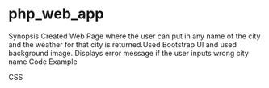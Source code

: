 # php_web_app
Synopsis
Created Web Page where the user can put in any name of the city and the weather for that city is returned.Used Bootstrap UI and used background image.
Displays error message if the user inputs wrong city name
Code Example


CSS
<style type="text/css">
		
		html { 
			  background: url(images/background.jpg) no-repeat center center fixed; 
			  -webkit-background-size: cover;
			  -moz-background-size: cover;
			  -o-background-size: cover;
			  background-size: cover;
			}
		
		body{
			
			background:none;
		}
		.container {
			
			text-align:center;
			margin-top:100px;
			width:450px;
		}
		input {
			
			margin: 20px 0;
			
		}
		
		#weather {
			
			margin-top:15px;
		}
	
	</style>

